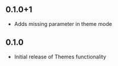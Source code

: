 ## 0.1.0+1

- Adds missing parameter in theme mode

## 0.1.0

- Initial release of Themes functionality
